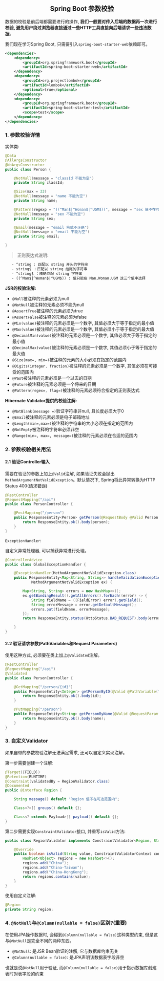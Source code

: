 ## <center>Spring Boot 参数校验</center>

数据的校验是前后端都需要进行的操作, **我们一般要对传入后端的数据再一次进行校验, 避免用户绕过浏览器直接通过一些HTTP工具直接向后端请求一些违法数据**。

我们现在学习Spring Boot, 只需要引入`spring-boot-starter-web`依赖即可。

```xml
<dependencies>
    <dependency>
        <groupId>org.springframework.boot</groupId>
        <artifactId>spring-boot-starter-web</artifactId>
    </dependency>
    <dependency>
        <groupId>org.projectlombok</groupId>
        <artifactId>lombok</artifactId>
        <optional>true</optional>
    </dependency>
    <dependency>
        <groupId>org.springframework.boot</groupId>
        <artifactId>spring-boot-starter-test</artifactId>
        <scope>test</scope>
    </dependency>
</dependencies>
```
### 1. 参数校验详情

实体类:

```java
@Data
@AllArgsConstructor
@NoArgsConstructor
public class Person {

    @NotNull(message = "classId 不能为空")
    private String classId;

    @Size(max = 33)
    @NotNull(message = "name 不能为空")
    private String name;

    @Pattern(regexp = "((^Man$|^Woman$|^UGM$))", message = "sex 值不在可选范围")
    @NotNull(message = "sex 不能为空")
    private String sex;

    @Email(message = "email 格式不正确")
    @NotNull(message = "email 不能为空")
    private String email;

}
```

> 正则表达式说明:
 ```txt
    - ^string : 匹配以 string 开头的字符串
    - string$ ：匹配以 string 结尾的字符串
    - ^string$ ：精确匹配 string 字符串
    - ((^Man$|^Woman$|^UGM$)) : 值只能在 Man,Woman,UGM 这三个值中选择
 ```

 **JSR的校验注解:**

 - `@Null`被注释的元素必须为null
 - `@NotNull`被注释的元素必须不能为null
 - `@AssertTrue`被注释的元素必须为true
 - `@AssertFalse`被注释的元素必须为false
 - `@Min(value)`被注释的元素必须是一个数字, 其值必须大于等于指定的最小值
 - `@Max(value)`被注释的元素必须是一个数字, 其值必须小于等于指定的最大值
 - `@DecimalMin(value)`被注释的元素必须是一个数字, 其值必须大于等于指定的最小值
 - `@DecimalMax(value)`被注释的元素必须是一个数字, 其值必须小于等于指定的最大值
 - `@Size(max=, min=)`被注释的元素的大小必须在指定的范围内
 - `@Digits(integer, fraction)`被注释的元素必须是一个数字, 其值必须在可接受的范围内
 - `@Past`被注释的元素必须是一个过去的日期
 - `@Future`被注释的元素必须是一个将来的日期
 - `@Pattern(regex=, flag=)`被注释的元素必须符合指定的正则表达式

 **Hibernate Validator提供的校验注解:**

 - `@NotBlank(message =)`验证字符串非null, 且长度必须大于0
 - `@Email`被注释的元素必须是电子邮箱地址
 - `@Length(min=,max=)`被注释的字符串的大小必须在指定的范围内
 - `@NotEmpty`被注释的字符串必须非空
 - `@Range(min=, max=, message=)`被注释的元素必须在合适的范围内

### 2. 参数校验相关用法

#### 2.1 验证Controller输入

需要在验证的参数上加上`@Valid`注解, 如果验证失败会抛出`MethodArgumentNotValidException`。默认情况下, Spring将此异常转换为HTTP Status 400(请求错误)

```java
@RestController
@RequestMapping("/api")
public class PersonController {

    @PostMapping("/person")
    public ResponseEntity<Person> getPerson(@RequestBody @Valid Person person) {
        return ResponseEntity.ok().body(person);
    }
}
```

`ExceptionHandler`:

自定义异常处理器, 可以捕获异常进行处理。

```java
@ControllerAdvice
public class GlobalExceptionHandler {

    @ExceptionHandler(MethodArgumentNotValidException.class)
    public ResponseEntity<Map<String, String>> handleValidationExceptions(
            MethodArgumentNotValidException ex) {

        Map<String, String> errors = new HashMap<>();
        ex.getBindingResult().getAllErrors().forEach((error) -> {
            String fieldName = ((FieldError) error).getField();
            String errorMessage = error.getDefaultMessage();
            errors.put(fieldName, errorMessage);
        });
        return ResponseEntity.status(HttpStatus.BAD_REQUEST).body(errors);

    }
}
```

#### 2.2 验证请求参数(PathVariables和Request Parameters)

使用这种方式, 必须要在类上加上`@Validated`注解。

```java
@RestController
@RequestMapping("/api")
@Validated
public class PersonController {

    @GetMapping("/person/{id}")
    public ResponseEntity<Integer> getPersonByID(@Valid @PathVariable("id") @Max(value = 5,message = "超过 id 的范围了") Integer id) {
        return ResponseEntity.ok().body(id);
    }

    @PutMapping("/person")
    public ResponseEntity<String> getPersonByName(@Valid @RequestParam("name") @Size(max = 6,message = "超过 name 的范围了") String name) {
        return ResponseEntity.ok().body(name);
    }
}
```

### 3. 自定义Validator

如果自带的参数校验注解无法满足需求, 还可以自定义实现注解。

第一步需要创建一个注解:

```java
@Target({FIELD})
@Retention(RUNTIME)
@Constraint(validatedBy = RegionValidator.class)
@Documented
public @interface Region {

    String message() default "Region 值不在可选范围内";

    Class<?>[] groups() default {};

    Class<? extends Payload>[] payload() default {};
}
```

第二步需要实现`ConstraintValidator`接口, 并重写`isValid`方法:

```java
public class RegionValidator implements ConstraintValidator<Region, String> {

    @Override
    public boolean isValid(String value, ConstraintValidatorContext context) {
        HashSet<Object> regions = new HashSet<>();
        regions.add("China");
        regions.add("China-Taiwan");
        regions.add("China-HongKong");
        return regions.contains(value);
    }
}
```

使用自定义注解:

```java
@Region
private String region;
```

### 4. `@NotNull`与`@Column(nullable = false)`区别?(重要)

在使用JPA操作数据时, 会碰到`@Column(nullable = false)`这种类型约束, 但是这与`@NotNull`是完全不同的两种东西。

- `@NotNull`: 是JSR Bean验证的注解, 它与数据库约束无关
- `@Column(nullable = false)`: 是JPA声明该数据表字段非空

也就是说`@NotNull`用于验证, 而`@Column(nullable = false)`用于指示数据库创建表时对表字段的约束

